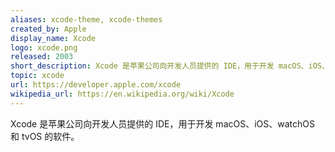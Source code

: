 ```yaml
---
aliases: xcode-theme, xcode-themes
created_by: Apple
display_name: Xcode
logo: xcode.png
released: 2003
short_description: Xcode 是苹果公司向开发人员提供的 IDE，用于开发 macOS、iOS、watchOS 和 tvOS 的软件。
topic: xcode
url: https://developer.apple.com/xcode
wikipedia_url: https://en.wikipedia.org/wiki/Xcode
---
```

Xcode 是苹果公司向开发人员提供的 IDE，用于开发 macOS、iOS、watchOS 和 tvOS 的软件。